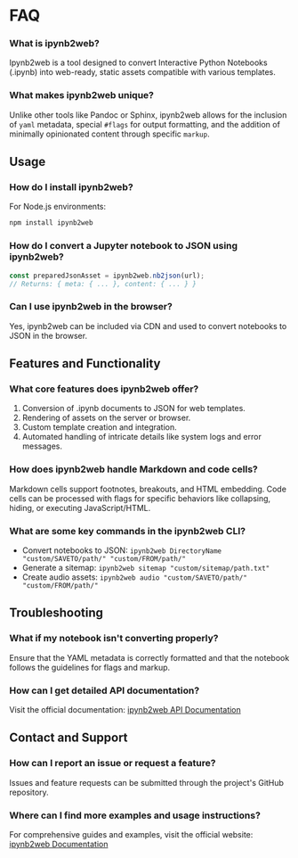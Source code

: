 # FAQ

### What is ipynb2web?

Ipynb2web is a tool designed to convert Interactive Python Notebooks (.ipynb) into web-ready, static assets compatible with various templates.

### What makes ipynb2web unique?

Unlike other tools like Pandoc or Sphinx, ipynb2web allows for the inclusion of `yaml` metadata, special `#flags` for output formatting, and the addition of minimally opinionated content through specific `markup`.

## Usage

### How do I install ipynb2web?

For Node.js environments:

```bash
npm install ipynb2web
```

### How do I convert a Jupyter notebook to JSON using ipynb2web?

```javascript
const preparedJsonAsset = ipynb2web.nb2json(url);
// Returns: { meta: { ... }, content: { ... } }
```

### Can I use ipynb2web in the browser?

Yes, ipynb2web can be included via CDN and used to convert notebooks to JSON in the browser.

## Features and Functionality

### What core features does ipynb2web offer?

1. Conversion of .ipynb documents to JSON for web templates.
2. Rendering of assets on the server or browser.
3. Custom template creation and integration.
4. Automated handling of intricate details like system logs and error messages.

### How does ipynb2web handle Markdown and code cells?

Markdown cells support footnotes, breakouts, and HTML embedding. Code cells can be processed with flags for specific behaviors like collapsing, hiding, or executing JavaScript/HTML.

### What are some key commands in the ipynb2web CLI?

- Convert notebooks to JSON: `ipynb2web DirectoryName "custom/SAVETO/path/" "custom/FROM/path/"`
- Generate a sitemap: `ipynb2web sitemap "custom/sitemap/path.txt"`
- Create audio assets: `ipynb2web audio "custom/SAVETO/path/" "custom/FROM/path/"`

## Troubleshooting

### What if my notebook isn't converting properly?

Ensure that the YAML metadata is correctly formatted and that the notebook follows the guidelines for flags and markup.

### How can I get detailed API documentation?

Visit the official documentation: [ipynb2web API Documentation](https://karpatic.github.io/ipynb2web/jsdocs)

## Contact and Support

### How can I report an issue or request a feature?

Issues and feature requests can be submitted through the project's GitHub repository.

### Where can I find more examples and usage instructions?

For comprehensive guides and examples, visit the official website: [ipynb2web Documentation](https://karpatic.github.io/ipynb2web/docs/overview)
